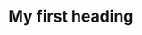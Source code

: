 <!DOCTYPE html>
<html>
<body>
<h1>My first heading</h1>


































</body>
</html>
